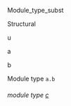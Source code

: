 Module_type_subst

Structural

u

a

b

Module type `a.b`

<a id="module-type-c"></a>

###### module type [c](Module_type_subst.Structural.module-type-u.module-type-a.module-type-b.module-type-c.md)